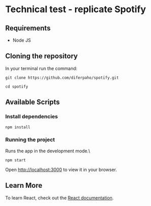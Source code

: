 # Technical test - replicate Spotify

## Requirements

- Node JS

## Cloning the repository

In your terminal run the command:

```` 
git clone https://github.com/diferpaho/spotify.git
````

```` 
cd spotify
````

## Available Scripts


### Install dependencies


```` 
npm install
````


### Running the project

Runs the app in the development mode.\

```` 
npm start
````

Open [http://localhost:3000](http://localhost:3000) to view it in your browser.


## Learn More

To learn React, check out the [React documentation](https://reactjs.org/).
